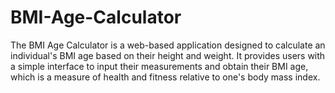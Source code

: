# BMI-Age-Calculator
The BMI Age Calculator is a web-based application designed to calculate an individual's BMI age based on their height and weight. It provides users with a simple interface to input their measurements and obtain their BMI age, which is a measure of health and fitness relative to one's body mass index.
